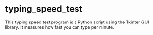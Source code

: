 # typing_speed_test
This typing speed test program is a Python script using the Tkinter GUI library. It measures how fast you can type per minute.
